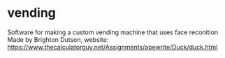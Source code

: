 # vending
Software for making a custom vending machine that uses face reconition
Made by Brighton Dutson, website: https://www.thecalculatorguy.net/Assignments/apewrite/Duck/duck.html
